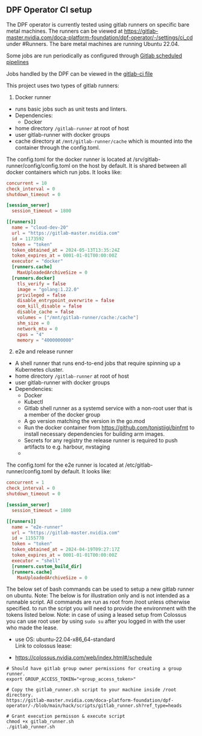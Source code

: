 ## DPF Operator CI setup

The DPF operator is currently tested using gitlab runners on specific bare metal machines. The runners can be viewed at https://gitlab-master.nvidia.com/doca-platform-foundation/dpf-operator/-/settings/ci_cd under #Runners.
The bare metal machines are running Ubuntu 22.04.

Some jobs are run periodically as configured through [Gitlab scheduled pipelines](https://gitlab-master.nvidia.com/doca-platform-foundation/dpf-operator/-/pipeline_schedules)

Jobs handled by the DPF can be viewed in the [gitlab-ci file](../../.gitlab-ci.yml)

This project uses two types of gitlab runners:
1) Docker runner
  - runs basic jobs such as unit tests and linters.
  - Dependencies:
    - Docker
  - home directory `/gitlab-runner` at root of host
  - user gitlab-runner with docker groups
  - cache directory at `/mnt/gitlab-runner/cache` which is mounted into the container through the config.toml.

The config.toml for the docker runner is located at /srv/gitlab-runner/config/config.toml on the host by default. It is shared between all docker containers which run jobs. It looks like:
```toml
concurrent = 10
check_interval = 0
shutdown_timeout = 0

[session_server]
  session_timeout = 1800

[[runners]]
  name = "cloud-dev-20"
  url = "https://gitlab-master.nvidia.com"
  id = 1173592
  token = "token"
  token_obtained_at = 2024-05-13T13:35:24Z
  token_expires_at = 0001-01-01T00:00:00Z
  executor = "docker"
  [runners.cache]
    MaxUploadedArchiveSize = 0
  [runners.docker]
    tls_verify = false
    image = "golang:1.22.0"
    privileged = false
    disable_entrypoint_overwrite = false
    oom_kill_disable = false
    disable_cache = false
    volumes = ["/mnt/gitlab-runner/cache:/cache"]
    shm_size = 0
    network_mtu = 0
    cpus = "4"
    memory = "4000000000"
```

2) e2e and release runner
  - A shell runner that runs end-to-end jobs that require spinning up a Kubernetes cluster.
  - home directory `/gitlab-runner` at root of host
  - user gitlab-runner with docker groups
  - Dependencies:
    - Docker
    - Kubectl
    - Gitlab shell runner as a systemd service with a non-root user that is a member of the docker group
    - A go version matching the version in the go.mod
    - Run the docker container from https://github.com/tonistiigi/binfmt to install necessary dependencies for building arm images.
    - Secrets for any registry the release runner is required to push artifacts to e.g. harbour, nvstaging
    -
The config.toml for the e2e runner is located at /etc/gitlab-runner/config.toml by default. It looks like:
```toml
concurrent = 1
check_interval = 0
shutdown_timeout = 0

[session_server]
  session_timeout = 1800

[[runners]]
  name = "e2e-runner"
  url = "https://gitlab-master.nvidia.com"
  id = 1155778
  token = "token"
  token_obtained_at = 2024-04-19T09:27:17Z
  token_expires_at = 0001-01-01T00:00:00Z
  executor = "shell"
  [runners.custom_build_dir]
  [runners.cache]
    MaxUploadedArchiveSize = 0
```

The below set of bash commands can be used to setup a new gitlab runner on ubuntu.
Note: The below is for illustration only and is not intended as a runnable script.
All commands are run as root from /root unless otherwise specified.
to run the script you will need to provide the environment with the tokens listed below.
Note: in case of using a leased setup from Colossus you can use root user by using `sudo su`
after you logged in with the user who made the lease.
* use OS: ubuntu-22.04-x86_64-standard<br>
Link to colossus lease:<br>
- https://colossus.nvidia.com/web/index.html#/schedule

```shell
# Should have gitlab group owner permissions for creating a group runner.
export GROUP_ACCESS_TOKEN="<group_access_token>"

# Copy the gitlab_runner.sh script to your machine inside /root directory.
https://gitlab-master.nvidia.com/doca-platform-foundation/dpf-operator/-/blob/main/hack/scripts/gitlab_runner.sh?ref_type=heads

# Grant execution permisson & execute script
chmod +x gitlab_runner.sh
./gitlab_runner.sh

```